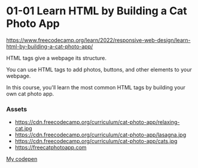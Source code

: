 # 01-01 Learn HTML by Building a Cat Photo App
https://www.freecodecamp.org/learn/2022/responsive-web-design/learn-html-by-building-a-cat-photo-app/

HTML tags give a webpage its structure. 

You can use HTML tags to add photos, buttons, and other elements to your webpage.

In this course, you'll learn the most common HTML tags by building your own cat photo app.

### Assets

- https://cdn.freecodecamp.org/curriculum/cat-photo-app/relaxing-cat.jpg
- https://cdn.freecodecamp.org/curriculum/cat-photo-app/lasagna.jpg
- https://cdn.freecodecamp.org/curriculum/cat-photo-app/cats.jpg
- https://freecatphotoapp.com

[My codepen](https://codepen.io/0xt0pdata/pen/vYRvzKp)
